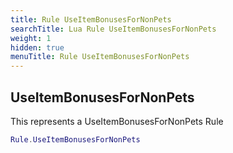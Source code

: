 ```yaml
---
title: Rule UseItemBonusesForNonPets
searchTitle: Lua Rule UseItemBonusesForNonPets
weight: 1
hidden: true
menuTitle: Rule UseItemBonusesForNonPets
---
```

## UseItemBonusesForNonPets

This represents a UseItemBonusesForNonPets Rule
```lua
Rule.UseItemBonusesForNonPets
```